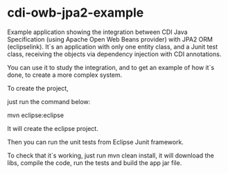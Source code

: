 cdi-owb-jpa2-example
=====================

Example application showing the integration between CDI Java Specification (using Apache Open Web Beans provider) with JPA2 ORM (eclipselink). It`s an application with only one entity class, and a Junit test class, receiving the objects via dependency injection with CDI annotations.

You can use it to study the integration, and to get an example of how it`s done, to create a more complex system.

To create the project,

just run the command below:

mvn eclipse:eclipse

It will create the eclipse project.

Then you can run the unit tests from Eclipse Junit framework.

To check that it`s working, just run mvn clean install, it will download the libs, compile the code, run the tests and build the app jar file.

